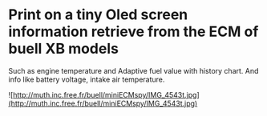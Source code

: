 # Print on a tiny Oled screen information retrieve from the ECM of buell XB models #

Such as engine temperature and Adaptive fuel value with history chart. And info like battery voltage, intake air temperature.

![http://muth.inc.free.fr/buell/miniECMspy/IMG_4543t.jpg](http://muth.inc.free.fr/buell/miniECMspy/IMG_4543t.jpg)